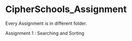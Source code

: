 # CipherSchools_Assignment



Every Assignment is in different folder.

Assignment 1 : Searching and Sorting
